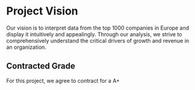 # Project Vision

Our vision is to interpret data from the top 1000 companies in Europe and display it intuitively and appealingly. Through our analysis, we strive to comprehensively understand the critical drivers of growth and revenue in an organization. 


## Contracted Grade

For this project, we agree to contract for a A+